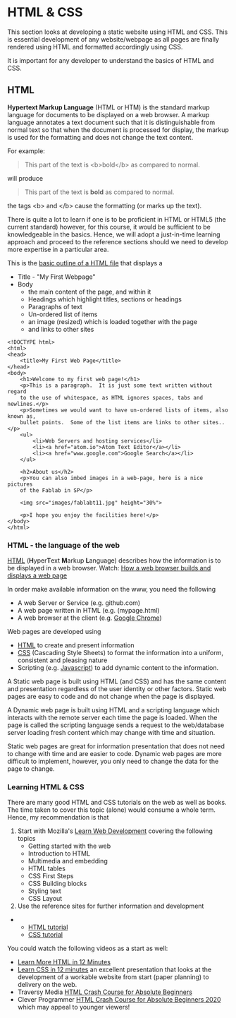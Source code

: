 # HTML & CSS

This section looks at developing a static website using HTML and CSS.  This is essential development of any website/webpage as all pages are finally rendered using HTML and formatted accordingly using CSS.

It is important for any developer to understand the basics of HTML and CSS.

## HTML

**Hypertext Markup Language** (HTML or HTM) is the standard markup language for documents to be displayed on a web browser.  A markup language annotates a text document such that it is distinguishable from normal text so that when the document is processed for display, the markup is used for the formatting and does not change the text content.

For example:

>   This part of the text is &lt;b&gt;bold&lt;/b&gt; as compared to normal.

will produce

>  This part of the text is <b>bold</b> as compared to normal.

the tags &lt;b&gt; and &lt;/b&gt; cause the formatting (or marks up the text).

There is quite a lot to learn if one is to be proficient in HTML or HTML5 (the current standard) however, for this course, it would be sufficient to be knowledgeable in the basics.  Hence, we will adopt a just-in-time learning approach and proceed to the reference sections should we need to develop more expertise in a particular area.

This is the [basic outline of a HTML file](https://www.w3schools.com/html/html_basic.asp) that displays a

- Title - "My First Webpage"
- Body
    - the main content of the page, and within it
    - Headings which highlight titles, sections or headings
    - Paragraphs of text
    - Un-ordered list of items
    - an image (resized) which is loaded together with the page
    - and links to other sites

```
<!DOCTYPE html>
<html>
<head>
    <title>My First Web Page</title>
</head>
<body>
    <h1>Welcome to my first web page!</h1>
    <p>This is a paragraph.  It is just some text written without regard
    to the use of whitespace, as HTML ignores spaces, tabs and newlines.</p>
    <p>Sometimes we would want to have un-ordered lists of items, also known as,
    bullet points.  Some of the list items are links to other sites..</p>
    <ul>
        <li>Web Servers and hosting services</li>
        <li><a href="atom.io">Atom Text Editor</a></li>
        <li><a href="www.google.com">Google Search</a></li>
    </ul>

    <h2>About us</h2>
    <p>You can also imbed images in a web-page, here is a nice pictures
    of the Fablab in SP</p>

    <img src="images/fablabt11.jpg" height="30%">

    <p>I hope you enjoy the facilities here!</p>
</body>
</html>
```






### HTML - the language of the web

[HTML](https://en.wikipedia.org/wiki/HTML) (**H**yper**T**ext **M**arkup **L**anguage) describes how the information is to be displayed in a web browser.  Watch: [How a web browser builds and displays a web page](https://youtu.be/DuSURHrZG6I)

In order make available information on the www, you need the following

- A web Server or Service (e.g. github.com)
- A web page written in HTML (e.g. (mypage.html)
- A web browser at the client (e.g. [Google Chrome](https://www.google.com/chrome/index.html))

Web pages are developed using 

* [HTML](https://en.wikipedia.org/wiki/HTML) to create and present information
* [CSS](https://www.w3.org/Style/CSS/Overview.en.html) (Cascading Style Sheets) to format the information into a uniform, consistent and pleasing nature
* Scripting (e.g. [Javascript](https://www.javascript.com/)) to add dynamic content to the information.

A Static web page is built using HTML (and CSS) and has the same content and presentation regardless of the user identity or other factors.  Static web pages are easy to code and do not change when the page is displayed.

A Dynamic web page is built using HTML and a scripting language which interacts with the remote server each time the page is loaded.  When the page is called the scripting language sends a request to the web/database server loading fresh content which may change with time and situation.

Static web pages are great for information presentation that does not need to change with time and are easier to code.  Dynamic web pages are more difficult to implement, however, you only need to change the data for the page to change.


### Learning HTML & CSS

There are many good HTML and CSS tutorials on the web as well as books.  The time taken to cover this topic (alone) would consume a whole term.  Hence, my recommendation is that

1.  Start with Mozilla's [Learn Web Development](https://developer.mozilla.org/en-US/docs/Learn) covering the following topics
    - Getting started with the web
    - Introduction to HTML
    - Multimedia and embedding
    - HTML tables
    - CSS First Steps
    - CSS Building blocks
    - Styling text
    - CSS Layout
2.  Use the reference sites for further information and development
-   - [HTML tutorial](https://www.w3schools.com/html/default.asp)
    - [CSS tutorial](https://www.w3schools.com/css/default.asp)

You could watch the following videos as a start as well:

-  [Learn More HTML in 12 Minutes](https://youtu.be/KJ13lX20FqU)
-  [Learn CSS in 12 minutes](https://youtu.be/0afZj1G0BIE) an excellent presentation that looks at the development of a workable website from start (paper planning) to delivery on the web.
-  Traversy Media [HTML Crash Course for Absolute Beginners](https://youtu.be/UB1O30fR-EE)
-   Clever Programmer [HTML Crash Course for Absolute Beginners 2020](https://youtu.be/FNGoExJlLQY) which may appeal to younger viewers!


